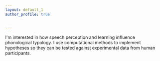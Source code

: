 ```yaml
---
layout: default_1
author_profile: true


---
```


<p> I'm interested in how speech perception and learning influence phonological typology. I use computational methods to implement hypotheses so they can be tested against experimental data from human participants. </p>

